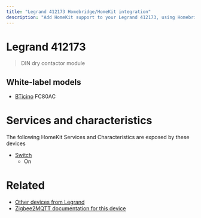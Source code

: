 ```yaml
---
title: "Legrand 412173 Homebridge/HomeKit integration"
description: "Add HomeKit support to your Legrand 412173, using Homebridge, Zigbee2MQTT and homebridge-z2m."
---
```

<!---
This file has been GENERATED using src/docgen/docgen.ts
DO NOT EDIT THIS FILE MANUALLY!
-->
# Legrand 412173
> DIN dry contactor module


## White-label models
* [BTicino](../index.md#bticino) FC80AC

# Services and characteristics
The following HomeKit Services and Characteristics are exposed by
these devices

* [Switch](../../switch.md)
  * On


# Related
* [Other devices from Legrand](../index.md#legrand)
* [Zigbee2MQTT documentation for this device](https://www.zigbee2mqtt.io/devices/412173.html)